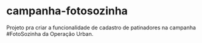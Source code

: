 # campanha-fotosozinha
Projeto pra criar a funcionalidade de cadastro de patinadores na campanha #FotoSozinha da Operação Urban.
